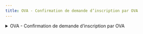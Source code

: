 ```yaml
---
title: OVA - Confirmation de demande d’inscription par OVA
---
```


<details>

<summary>OVA - Confirmation de demande d’inscription par OVA</summary>

* **Déclencheur :** L'utilisateur qui a réalisé la demande de création de compte et qui valide sa demande avec le lien disponible dans le mail

- **Expéditeur :** nepasrepondre@vao.social.gouv.fr

* **Destinataire** : Lui-même

- **Object du mail** : VAO - confirmation de votre demande d’inscription

* **Contenu du mail** :&#x20;

```
VAO - confirmation de votre demande d’inscription

Bonjour,

Votre inscription a bien été prise en compte. Elle a été adressée à votre entité qui va traiter la demande sous peu.

En cas de question, merci de contacter votre organisme.

Si vous avez besoin d’accompagnement, vous pouvez contacter notre [équipe support]

Cordialement.
L'équipe du SI VAO
Portail VAO
```

<figure><img src="../assets/Capture d’écran 2025-06-26 à 15.12.01.png" alt=""><figcaption></figcaption></figure>

</details>
